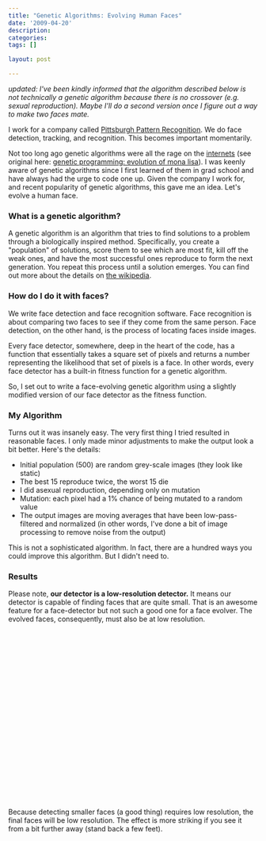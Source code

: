 ```yaml
---
title: "Genetic Algorithms: Evolving Human Faces"
date: '2009-04-20'
description:
categories:
tags: []

layout: post

---
```

*updated: I've been kindly informed that the algorithm described below is not technically a genetic algorithm because there is no crossover (e.g. sexual reproduction). Maybe I'll do a second version once I figure out a way to make two faces mate.*

I work for a company called <a href="www.pittpatt.com">Pittsburgh Pattern Recognition</a>. We do face detection, tracking, and recognition. This becomes important momentarily.

Not too long ago genetic algorithms were all the rage on the <a href="http://www.reddit.com/r/programming/comments/7i22c/genetic_programming_evolution_of_mona_lisa/">internets</a> (see original here: <a href="http://rogeralsing.com/2008/12/07/genetic-programming-evolution-of-mona-lisa/">genetic programming: evolution of mona lisa</a>). I was keenly aware of genetic algorithms since I first learned of them in grad school and have always had the urge to code one up. Given the company I work for, and recent popularity of genetic algorithms, this gave me an idea. Let's evolve a human face.

### What is a genetic algorithm?
A genetic algorithm is an algorithm that tries to find solutions to a problem through a biologically inspired method. Specifically, you create a "population" of solutions, score them to see which are most fit, kill off the weak ones, and have the most successful ones reproduce to form the next generation. You repeat this process until a solution emerges. You can find out more about the details on <a href="http://en.wikipedia.org/wiki/Genetic_algorithm">the wikipedia</a>.

### How do I do it with faces?

We write face detection and face recognition software. Face recognition is about comparing two faces to see if they come from the same person. Face detection, on the other hand, is the process of locating faces inside images.

Every face detector, somewhere, deep in the heart of the code, has a function that essentially takes a square set of pixels and returns a number representing the likelihood that set of pixels is a face. In other words, every face detector has a built-in fitness function for a genetic algorithm.

So, I set out to write a face-evolving genetic algorithm using a slightly modified version of our face detector as the fitness function.

### My Algorithm
Turns out it was insanely easy. The very first thing I tried resulted in reasonable faces. I only made minor adjustments to make the output look a bit better. Here's the details:
<ul>
	<li>Initial population (500) are random grey-scale images (they look like static)</li>
	<li>The best 15 reproduce twice, the worst 15 die</li>
	<li>I did asexual reproduction, depending only on mutation</li>
	<li>Mutation: each pixel had a 1% chance of being mutated to a random value</li>
	<li>The output images are moving averages that have been low-pass-filtered and normalized (in other words, I've done a bit of image processing to remove noise from the output)</li>
</ul>
This is not a sophisticated algorithm. In fact, there are a hundred ways you could improve this algorithm. But I didn't need to.

### Results

Please note, <strong>our detector is a low-resolution detector.</strong> It means our detector is capable of finding faces that are quite small. That is an awesome feature for a face-detector but not such a good one for a face evolver. The evolved faces, consequently, must also be at low resolution.

<object classid="clsid:d27cdb6e-ae6d-11cf-96b8-444553540000" width="425" height="344" codebase="http://download.macromedia.com/pub/shockwave/cabs/flash/swflash.cab#version=6,0,40,0"><param name="allowFullScreen" value="true" /><param name="allowscriptaccess" value="always" /><param name="src" value="http://www.youtube.com/v/qS5HWBNvf9U&amp;hl=en&amp;fs=1" /><embed type="application/x-shockwave-flash" width="425" height="344" src="http://www.youtube.com/v/qS5HWBNvf9U&amp;hl=en&amp;fs=1" allowscriptaccess="always" allowfullscreen="true"></embed></object>


Because detecting smaller faces (a good thing) requires low resolution, the final faces will be low resolution. The effect is more striking if you see it from a bit further away (stand back a few feet).
